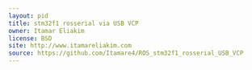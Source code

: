 ```yaml
---
layout: pid
title: stm32f1 rosserial via USB VCP
owner: Itamar Eliakim
license: BSD
site: http://www.itamareliakim.com
source: https://github.com/Itamare4/ROS_stm32f1_rosserial_USB_VCP
---
```

